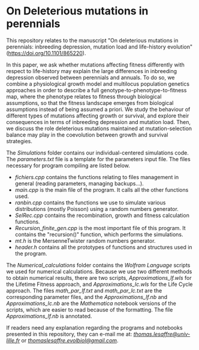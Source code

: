 # On Deleterious mutations in perennials

This repository relates to the manuscript "On deleterious mutations in perennials: inbreeding depression, mutation load and life-history evolution" (https://doi.org/10.1101/865220).

In this paper, we ask whether mutations affecting fitness differently with respect to life-history may explain the large differences in inbreeding depression observed between perennials and annuals. To do so, we combine a physiological growth model and multilocus population genetics approaches in order to describe a full genotype-to-phenotype-to-fitness map, where the phenotype relates to fitness through biological assumptions, so that the fitness landscape emerges from biological assumptions instead of being assumed a priori. We study the behaviour of different types of mutations affecting growth or survival, and explore their consequences in terms of inbreeding depression and mutation load. Then, we discuss the role deleterious mutations maintained at mutation-selection balance may play in the coevolution between growth and survival strategies.

The _Simulations_ folder contains our individual-centered simulations code. The _parameters.txt_ file is a template for the parameters input file. The files necessary for program compiling are listed below.
* _fichiers.cpp_ contains the functions relating to files management in general (reading parameters, managing backups...).
* _main.cpp_ is the main file of the program. It calls all the other functions used.
* _ranbin.cpp_ contains the functions we use to simulate various distributions (mostly Poisson) using a random numbers generator.
* _SelRec.cpp_ contains the recombination, growth and fitness calculation functions.
* _Recursion_finite_gen.cpp_ is the most important file of this program. It contains the "recursion()" function, which performs the simulations. 
* _mt.h_ is the MersenneTwister random numbers generator.
* _header.h_ contains all the prototypes of functions and structures used in the program.

The _Numerical_calculations_ folder contains the _Wolfram Language_ scripts we used for numerical calculations. Because we use two different methods to obtain numerical results, there are two scripts, _Approximations_lf.wls_ for the Lifetime Fitness approach, and _Approximations_lc.wls_ for the Life Cycle approach. The files _math_par_lf.txt_ and _math_par_lc.txt_ are the corresponding parameter files, and the _Approximations_lf.nb_ and _Approximations_lc.nb_ are the _Mathematica_ notebook versions of the scripts, which are easier to read because of the formatting. The file _Approximations_lf.nb_ is annotated.

If readers need any explanation regarding the programs and notebooks presented in this repository, they can e-mail me at: *thomas.lesaffre@univ-lille.fr* or *thomaslesaffre.evolbiol@gmail.com*.
